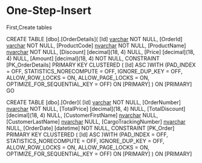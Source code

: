 # One-Step-Insert

First,Create tables

CREATE TABLE [dbo].[OrderDetails](
	[Id] [varchar](60) NOT NULL,
	[OrderId] [varchar](60) NOT NULL,
	[ProductCode] [nvarchar](50) NOT NULL,
	[ProductName] [nvarchar](50) NOT NULL,
	[Discount] [decimal](18, 4) NULL,
	[Price] [decimal](18, 4) NULL,
	[Amount] [decimal](18, 4) NOT NULL,
 CONSTRAINT [PK_OrderDetails] PRIMARY KEY CLUSTERED 
(
	[Id] ASC
)WITH (PAD_INDEX = OFF, STATISTICS_NORECOMPUTE = OFF, IGNORE_DUP_KEY = OFF, ALLOW_ROW_LOCKS = ON, ALLOW_PAGE_LOCKS = ON, OPTIMIZE_FOR_SEQUENTIAL_KEY = OFF) ON [PRIMARY]
) ON [PRIMARY]
GO

CREATE TABLE [dbo].[Order](
	[Id] [varchar](60) NOT NULL,
	[OrderNumber] [nvarchar](50) NOT NULL,
	[TotalPrice] [decimal](18, 4) NULL,
	[TotalDiscount] [decimal](18, 4) NULL,
	[CustomerFirstName] [nvarchar](50) NULL,
	[CustomerLastName] [nvarchar](50) NULL,
	[CargoTrackingNumber] [nvarchar](50) NULL,
	[OrderDate] [datetime] NOT NULL,
 CONSTRAINT [PK_Order] PRIMARY KEY CLUSTERED 
(
	[Id] ASC
)WITH (PAD_INDEX = OFF, STATISTICS_NORECOMPUTE = OFF, IGNORE_DUP_KEY = OFF, ALLOW_ROW_LOCKS = ON, ALLOW_PAGE_LOCKS = ON, OPTIMIZE_FOR_SEQUENTIAL_KEY = OFF) ON [PRIMARY]
) ON [PRIMARY]


